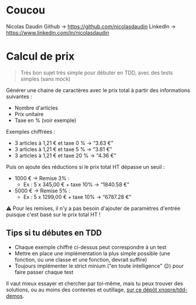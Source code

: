 # Coucou
Nicolas Daudin
Github -> https://github.com/nicolasdaudin
LinkedIn -> https://www.linkedin.com/in/nicolasdaudin


# Calcul de prix

> Très bon sujet très simple pour débuter en TDD, avec des tests simples (sans mock)

Générer une chaine de caractères avec le prix total à partir des informations suivantes :

- Nombre d'articles
- Prix unitaire
- Taxe en % (voir exemple)

Exemples chiffrées :

- 3 articles à 1,21 € et taxe 0 % → “3.63 €”
- 3 articles à 1,21 € et taxe 5 % → “3.81 €”
- 3 articles à 1,21 € et taxe 20 % → “4.36 €”

Puis on ajoute des réductions si le prix total HT dépasse un seuil :

- 1000 € → Remise 3% :
    - Ex : 5 x 345,00 € + taxe 10% → “1840.58 €”
- 5000 € → Remise 5% :
    - Ex : 5 x 1299,00 € + taxe 10% → “6787.28 €”

⚠️ Pour les remises, il n'y a pas besoin d'ajouter de paramètres d'entrée puisque c'est basé sur le prix total HT !

## Tips si tu débutes en TDD

- Chaque exemple chiffré ci-dessus peut correspondre à un test
- Mettre en place une implémentation la plus simple possible (une fonction, ou une classe et une fonction, devrait
  suffire)
- Toujours implémenter le strict minium ("en toute intelligence" 😉) pour faire passer chaque test

Il vaut mieux essayer et chercher par toi-même, mais tu peux trouver des solutions, ou au moins des contextes et
outillage, [sur ce dépôt xnopre/tdd-demos](https://github.com/xnopre/tdd-demos).
